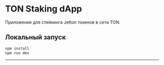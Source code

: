 # TON Staking dApp

Приложение для стейкинга Jetton токенов в сети TON.

## Локальный запуск

```bash
npm install
npm run dev
```

---
